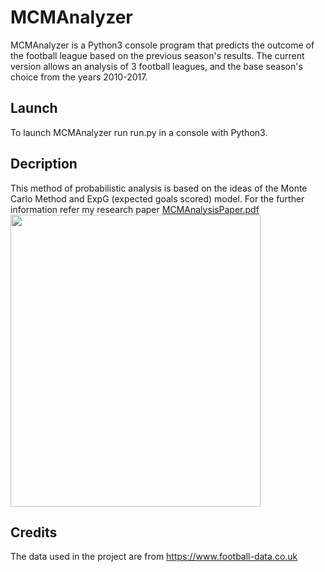 # MCMAnalyzer

MCMAnalyzer is a Python3 console program that predicts the outcome of the football league based on 
the previous season's results. The current version allows an analysis of 3 football leagues, and the
base season's choice from the years 2010-2017.
## Launch
To launch MCMAnalyzer run run.py in a console with Python3.
## Decription
This method of probabilistic analysis is based on the ideas of the Monte Carlo Method and ExpG (expected goals scored) model. For the further information refer my research paper [MCMAnalysisPaper.pdf](https://github.com/mkang30/MCMAnalyzer/blob/master/MCMAnalysisPaper.pdf)
<img src="https://github.com/mkang30/MCMAnanlyzer/blob/master/MCMAnalyzer.png" width="400" height="467"/>
## Credits
The data used in the project are from
https://www.football-data.co.uk
